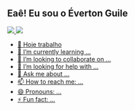 ## Eaê! Eu sou o Éverton Guile

<div>
  <a href="https://github.com/EvertonGuile/">
  <img height"180em" src="https://github-readme-stats.vercel.app/api?username=EvertonGuile&show_icons=true&theme=transparent&include_all_commits=true&cout_ptivate=true">
  <img height"180em" src="https://github-readme-stats.vercel.app/api/top-langs/?username=EvertonGuile&layout=compact&langs_count=16&theme=transparent">
</div>

- 🔭 Hoje trabalho
- 🌱 I’m currently learning ...
- 👯 I’m looking to collaborate on ...
- 🤔 I’m looking for help with ...
- 💬 Ask me about ...
- 📫 How to reach me: ...
- 😄 Pronouns: ...
- ⚡ Fun fact: ...
